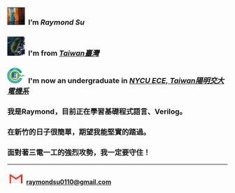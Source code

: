 ### <img src="arthur_fleck_spining.gif" width="40" height="40"/> &nbsp;I’m **_Raymond Su_**
### <img src="taiwan_main_island.jpg" width="40" height="44"/> &nbsp;I'm from [**_Taiwan臺灣_**](https://eng.taiwan.net.tw/)
### <img src="nycu_ece_badge.gif" width="40" height=""/> &nbsp;I'm now an undergraduate in [**_NYCU ECE, Taiwan陽明交大電機系_**](https://www.dece.nctu.edu.tw/)
### 我是Raymond，目前正在學習基礎程式語言、Verilog。
### 在新竹的日子很簡單，期望我能堅實的踏過。
### 面對著三電一工的強烈攻勢，我一定要守住！

*****
#### <img src="g-mail.gif" width="40" height="25"/> raymondsu0110@gmail.com
<!---
yc518-su/yc518-su is a ✨ special ✨ repository because its `README.md` (this file) appears on your GitHub profile.
You can click the Preview link to take a look at your changes.
--->
